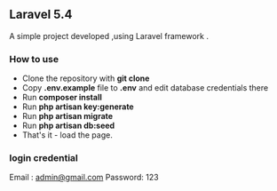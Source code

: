 
##  Laravel 5.4 

A simple project developed ,using Laravel framework .

### How to use

- Clone the repository with __git clone__
- Copy __.env.example__ file to __.env__ and edit database credentials there
- Run __composer install__
- Run __php artisan key:generate__
- Run __php artisan migrate__
- Run __php artisan db:seed__
- That's it - load the page.

### login credential  
Email : admin@gmail.com
Password: 123

